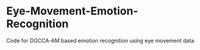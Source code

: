# Eye-Movement-Emotion-Recognition
Code for DGCCA-AM based emotion recognition using eye movement data
